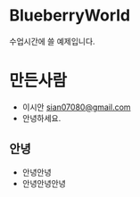 # BlueberryWorld
수업시간에 쓸 예제입니다. 

# 만든사람
* 이시안 <sian07080@gmail.com>
* 안녕하세요.

## 안녕
* 안녕안녕
* 안녕안녕안녕
